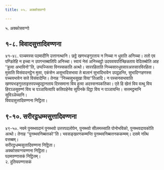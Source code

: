 ```yaml
---
title: ०५. अक्कोसवग्गो

---
```

५. अक्कोसवग्गो  


## १-८. विवादसुत्तादिवण्णना

४१-४८. पञ्चमस्स पठमादीनि उत्तानत्थानि। छट्ठे खणभङ्गुरताय न निच्चा न धुवाति अनिच्चा। ततो एव पण्डितेहि न इच्चा न उपगन्तब्बातिपि अनिच्चा। स्वायं नेसं अनिच्चट्ठो उदयवयपरिच्छिन्नताय वेदितब्बोति आह ‘‘हुत्वा अभाविनो’’ति, उप्पज्जित्वा विनस्सकाति अत्थो। साररहिताति निच्चसारधुवसारअत्तसारविरहिता। मुसाति विसंवादनट्ठेन मुसा, एकंसेन असुभादिसभावा ते बालानं सुभादिभावेन उपट्ठहन्ति, सुभादिग्गहणस्स पच्चयभावेन सत्ते विसंवादेन्ति। तेनाह ‘‘निच्चसुभसुखा विया’’तिआदि। न पस्सनसभावाति खणपभङ्गुरताइत्तरपच्चुपट्ठानताय दिस्समाना विय हुत्वा अदस्सनपकतिका। एते हि खेत्तं विय वत्थु विय हिरञ्ञसुवण्णं विय च पञ्ञायित्वापि कतिपाहेनेव सुपिनके दिट्ठा विय न पञ्ञायन्ति। सत्तमट्ठमानि सुविञ्ञेय्यानि।  
विवादसुत्तादिवण्णना निट्ठिता।  


## ९-१०. सरीरट्ठधम्मसुत्तादिवण्णना

४९-५०. नवमे पुनब्भवदानं पुनब्भवो उत्तरपदलोपेन, पुनब्भवो सीलमस्साति पोनोभविको, पुनब्भवदायकोति अत्थो। तेनाह ‘‘पुनब्भवनिब्बत्तको’’ति। भवसङ्खरणकम्मन्ति पुनब्भवनिब्बत्तनककम्मम्। दसमे नत्थि वत्तब्बम्।  
सरीरट्ठधम्मसुत्तादिवण्णना निट्ठिता।  
अक्कोसवग्गवण्णना निट्ठिता।  
पठमपण्णासकं निट्ठितम्।  
२. दुतियपण्णासकं  